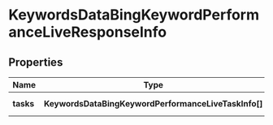 # KeywordsDataBingKeywordPerformanceLiveResponseInfo

## Properties

| Name | Type | Description | Notes |
|------------ | ------------- | ------------- | -------------|
**tasks** | **KeywordsDataBingKeywordPerformanceLiveTaskInfo[]** | array of tasks |[optional]|
